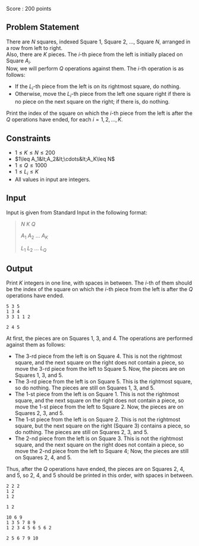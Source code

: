 Score : $200$ points

## Problem Statement

There are $N$ squares, indexed Square $1$, Square $2$, …, Square $N$, arranged in a row from left to right.<br>
Also, there are $K$ pieces.  The $i$-th piece from the left is initially placed on Square $A_i$.<br>
Now, we will perform $Q$ operations against them.
The $i$-th operation is as follows:

- If the $L_i$-th piece from the left is on its rightmost square, do nothing.
- Otherwise, move the $L_i$-th piece from the left one square right if there is no piece on the next square on the right; if there is, do nothing.

Print the index of the square on which the $i$-th piece from the left is after the $Q$ operations have ended, for each $i=1,2,\ldots,K$.

## Constraints

- $1\leq K\leq N\leq 200$
- $1\leq A_1&lt;A_2&lt;\cdots&lt;A_K\leq N$
- $1\leq Q\leq 1000$
- $1\leq L_i\leq K$
- All values in input are integers.

## Input

Input is given from Standard Input in the following format:

> $N$ $K$ $Q$
> 
> $A_1$ $A_2$ $\ldots$ $A_K$
> 
> $L_1$ $L_2$ $\ldots$ $L_Q$

## Output

Print $K$ integers in one line, with spaces in between.
The $i$-th of them should be the index of the square on which the $i$-th piece from the left is after the $Q$ operations have ended.

```input1
5 3 5
1 3 4
3 3 1 1 2
```

```output1
2 4 5
```

At first, the pieces are on Squares $1$, $3$, and $4$.  The operations are performed against them as follows:

- The $3$-rd piece from the left is on Square $4$.
This is not the rightmost square, and the next square on the right does not contain a piece, so move the $3$-rd piece from the left to Square $5$.
Now, the pieces are on Squares $1$, $3$, and $5$.
- The $3$-rd piece from the left is on Square $5$.
This is the rightmost square, so do nothing.
The pieces are still on Squares $1$, $3$, and $5$.
- The $1$-st piece from the left is on Square $1$.
This is not the rightmost square, and the next square on the right does not contain a piece, so move the $1$-st piece from the left to Square $2$.
Now, the pieces are on Squares $2$, $3$, and $5$.
- The $1$-st piece from the left is on Square $2$.
This is not the rightmost square, but the next square on the right (Square $3$) contains a piece, so do nothing.
The pieces are still on Squares $2$, $3$, and $5$.
- The $2$-nd piece from the left is on Square $3$.
This is not the rightmost square, and the next square on the right does not contain a piece, so move the $2$-nd piece from the left to Square $4$;
Now, the pieces are still on Squares $2$, $4$, and $5$.

Thus, after the $Q$ operations have ended, the pieces are on Squares $2$, $4$, and $5$, so $2$, $4$, and $5$ should be printed in this order, with spaces in between.

```input2
2 2 2
1 2
1 2
```

```output2
1 2
```

```input3
10 6 9
1 3 5 7 8 9
1 2 3 4 5 6 5 6 2
```

```output3
2 5 6 7 9 10
```